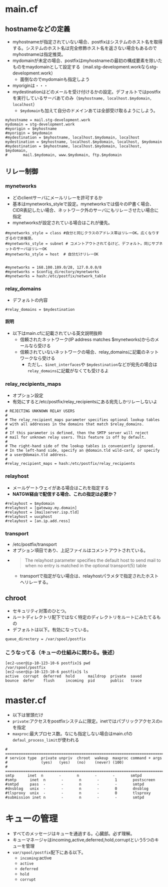 # main.cf
## hostnameなどの定義
- myhostnameが指定されていない場合、postfixはシステムのホスト名を取得する。システムのホスト名は完全修飾ホスト名を返さない場合もあるのでmyhostnameは指定推奨。
- mydomainが未定の場合、postfixはmyhostnameの最初の構成要素を除いたものをmaydomainとして設定する（mail.stg-development.workならstg-development.work）
  - 面倒なのでmydomainも指定しよう
- myoriginは・・・
- mydestinationはどのメールを受け付けるかの設定。デフォルトではpostfixを実行しているサーバあてのみ（`$myhostname, localhost.$mydomain, localhost`）
  - `$mydomain`も加えて自分のドメインあては全部受け取るようにしよう。
```
myhostname = mail.stg-development.work
mydomain = stg-development.work
#myorigin = $myhostname
#myorigin = $mydomain
#mydestination = $myhostname, localhost.$mydomain, localhost
mydestination = $myhostname, localhost.$mydomain, localhost, $mydomain
#mydestination = $myhostname, localhost.$mydomain, localhost, $mydomain,
#       mail.$mydomain, www.$mydomain, ftp.$mydomain
```

## リレー制御
### mynetworks
- どのclientサーバにメールリレーを許可するか
- 基本はmynetworks_styleで設定。mynetworksでは個々のIP書く場合、CIDR表記したい場合、ネットワーク外のサーバにもリレーさせたい場合に指定
- mynetworksが設定されている場合はこれが優先。
```
#mynetworks_style = class #自分と同じクラスのアドレス帯はリレーOK。広くなりすぎるので非推奨。
#mynetworks_style = subnet # コメントアウトされてるけど、デフォルト。同じサブネットのサーバはリレーOK
#mynetworks_style = host  # 自分だけリレーOK


#mynetworks = 168.100.189.0/28, 127.0.0.0/8
#mynetworks = $config_directory/mynetworks
#mynetworks = hash:/etc/postfix/network_table
```

### relay_domains
- デフォルトの内容
```
#relay_domains = $mydestination
```
#### 説明
- 以下はmain.cfに記載されている英文説明抜粋
  - 信頼されたネットワーク(IP address matches $mynetworks)からのメールなら受ける
  - 信頼されていないネットワークの場合、relay_domainsに記載のネットワークなら受ける
    - ただし、`$inet_interfaces`や `$mydestination`などが宛先の場合は`relay_domains`に記載がなくても受けるよ

### relay_recipients_maps
- オプション設定
- 有効にすると/etc/postfix/relay_recipientsにある宛先しかリレーしないよ
```
# REJECTING UNKNOWN RELAY USERS
#
# The relay_recipient_maps parameter specifies optional lookup tables
# with all addresses in the domains that match $relay_domains.
#
# If this parameter is defined, then the SMTP server will reject
# mail for unknown relay users. This feature is off by default.
#
# The right-hand side of the lookup tables is conveniently ignored.
# In the left-hand side, specify an @domain.tld wild-card, or specify
# a user@domain.tld address.
#
#relay_recipient_maps = hash:/etc/postfix/relay_recipients
```
### relayhost
- メールゲートウェイがある場合はこれを指定する
- **NATGW経由で配信する場合、これの指定は必要か？**
```
#relayhost = $mydomain
#relayhost = [gateway.my.domain]
#relayhost = [mailserver.isp.tld]
#relayhost = uucphost
#relayhost = [an.ip.add.ress]
```

### transport
- /etc/postfix/transport
- オプション項目であり、上記ファイルはコメントアウトされている。
- >The relayhost parameter specifies the default host to send mail to when no entry is matched in the optional transport(5) table
  - transportで指定がない場合は、relayhostパラメタで指定されたホストへリレーする。

## chroot
- セキュリティ対策のひとつ。
- ルートディレクトリ配下ではなく特定のディレクトリをルートにみたてるもの
- デフォルトは以下。有効になっている。
```
queue_directory = /var/spool/postfix
```

### こうなってる（キューの仕組みに関わる。後述）
```
[ec2-user@ip-10-123-10-6 postfix]$ pwd
/var/spool/postfix
[ec2-user@ip-10-123-10-6 postfix]$ ls
active  corrupt  deferred  hold      maildrop  private  saved
bounce  defer    flush     incoming  pid       public   trace
```

# master.cf
- 以下は冒頭だけ
- `private`:アクセスをpostfixシステムに限定。inetではパブリックアクセスの`n`を指定
- `maxproc`:最大プロセス数。なにも指定しない場合はmain.cfの`defaul_process_limit`が使われる
```
# ==========================================================================
# service type  private unpriv  chroot  wakeup  maxproc command + args
#               (yes)   (yes)   (no)    (never) (100)
# ==========================================================================
smtp      inet  n       -       n       -       -       smtpd
#smtp      inet  n       -       n       -       1       postscreen
#smtpd     pass  -       -       n       -       -       smtpd
#dnsblog   unix  -       -       n       -       0       dnsblog
#tlsproxy  unix  -       -       n       -       0       tlsproxy
#submission inet n       -       n       -       -       smtpd
```

# キューの管理
- すべてのメッセージはキューを通過する。心臓部。必ず理解。
- キューマネージャはincoming,active,deferred,hold,corruptという5つのキューを管理
- `var/spool/postfix`配下にある以下。
  - `incoming`:active
  - `active`
  - `deferred`
  - `hold`
  - `corrupt`




